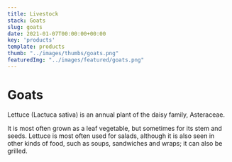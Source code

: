 ```yaml
---
title: Livestock
stack: Goats
slug: goats
date: 2021-01-07T00:00:00+00:00
key: 'products'
template: products
thumb: "../images/thumbs/goats.png"
featuredImg: "../images/featured/goats.png"
---
```

# Goats

Lettuce (Lactuca sativa) is an annual plant of the daisy family, Asteraceae.

It is most often grown as a leaf vegetable, but sometimes for its stem and seeds. Lettuce is most often used for salads, although it is also seen in other kinds of food, such as soups, sandwiches and wraps; it can also be grilled.
